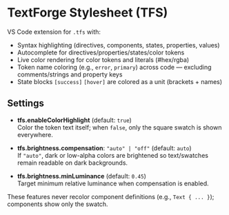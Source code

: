 # TextForge Stylesheet (TFS)

VS Code extension for `.tfs` with:

- Syntax highlighting (directives, components, states, properties, values)
- Autocomplete for directives/properties/states/color tokens
- Live color rendering for color tokens and literals (#hex/rgba)
- Token name coloring (e.g., `error`, `primary`) across code — excluding comments/strings and property keys
- State blocks `[success]` `[hover]` are colored as a unit (brackets + names)

## Settings

- **tfs.enableColorHighlight** (default: `true`)  
  Color the token text itself; when `false`, only the square swatch is shown everywhere.

- **tfs.brightness.compensation**: `"auto" | "off"` (default: `auto`)  
  If `"auto"`, dark or low-alpha colors are brightened so text/swatches remain readable on dark backgrounds.

- **tfs.brightness.minLuminance** (default: `0.45`)  
  Target minimum relative luminance when compensation is enabled.

These features never recolor component definitions (e.g., `Text { ... }`); components show only the swatch.

